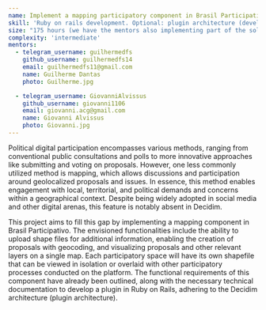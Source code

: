 ```yaml
---
name: Implement a mapping participatory component in Brasil Participativo.
skill: 'Ruby on rails development. Optional: plugin architecture (development of a gem)'
size: "175 hours (we have the mentors also implementing part of the solution)"
complexity: 'intermediate'
mentors: 
  - telegram_username: guilhermedfs
    github_username: guilhermedfs14
    email: guilhermedfs11@gmail.com
    name: Guilherme Dantas
    photo: Guilherme.jpg

  - telegram_username: GiovanniAlvissus
    github_username: giovanni1106
    email: giovanni.acg@gmail.com
    name: Giovanni Alvissus
    photo: Giovanni.jpg
---
```

Political digital participation encompasses various methods, ranging from conventional public consultations and polls to more innovative approaches like submitting and voting on proposals. However, one less commonly utilized method is mapping, which allows discussions and participation around geolocalized proposals and issues. In essence, this method enables engagement with local, territorial, and political demands and concerns within a geographical context. Despite being widely adopted in social media and other digital arenas, this feature is notably absent in Decidim.

This project aims to fill this gap by implementing a mapping component in Brasil Participativo. The envisioned functionalities include the ability to upload shape files for additional information, enabling the creation of proposals with geocoding, and visualizing proposals and other relevant layers on a single map. Each participatory space will have its own shapefile that can be viewed in isolation or overlaid with other participatory processes conducted on the platform. The functional requirements of this component have already been outlined, along with the necessary technical documentation to develop a plugin in Ruby on Rails, adhering to the Decidim architecture (plugin architecture).